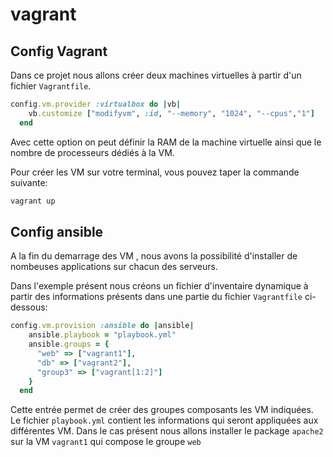 # vagrant
## Config Vagrant
Dans ce projet nous allons créer deux machines virtuelles à partir d'un fichier `Vagrantfile`.


```ruby
config.vm.provider :virtualbox do |vb|
    vb.customize ["modifyvm", :id, "--memory", "1024", "--cpus","1"]
  end
``` 

Avec cette option on peut définir la RAM de la machine virtuelle ainsi que le nombre de processeurs dédiés à la VM.

Pour créer les VM sur votre terminal, vous pouvez taper la commande suivante:

```bash
vagrant up
``` 

## Config ansible

A la fin du demarrage des VM , nous avons la possibilité d'installer de nombeuses applications sur chacun des serveurs.

Dans l'exemple présent nous créons un fichier d'inventaire dynamique à partir des informations présents dans une partie du fichier `Vagrantfile` ci-dessous:

```ruby
config.vm.provision :ansible do |ansible|
    ansible.playbook = "playbook.yml"
    ansible.groups = {
      "web" => ["vagrant1"],
      "db" => ["vagrant2"],
      "group3" => ["vagrant[1:2]"]
    }
  end
```

Cette entrée permet de créer des groupes composants les VM indiquées. Le fichier `playbook.yml` contient les informations qui seront appliquées aux différentes VM. Dans le cas présent nous allons installer le package `apache2` sur la VM `vagrant1` qui compose le groupe `web` 


